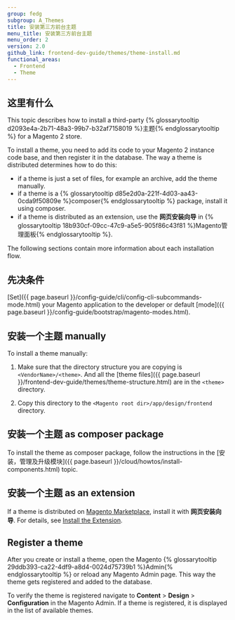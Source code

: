 ```yaml
---
group: fedg
subgroup: A_Themes
title: 安装第三方前台主题
menu_title: 安装第三方前台主题
menu_order: 2
version: 2.0
github_link: frontend-dev-guide/themes/theme-install.md
functional_areas:
  - Frontend
  - Theme
---
```


## 这里有什么

This topic describes how to install a third-party {% glossarytooltip d2093e4a-2b71-48a3-99b7-b32af7158019 %}主题{% endglossarytooltip %} for a Magento 2 store.

To install a theme, you need to add its code to your Magento 2 instance code base, and then register it in the database. The way a theme is distributed determines how to do this:

- if a theme is just a set of files, for example an archive, add the theme manually.
- if a theme is a {% glossarytooltip d85e2d0a-221f-4d03-aa43-0cda9f50809e %}composer{% endglossarytooltip %} package, install it using composer.
- if a theme is distributed as an extension, use the **网页安装向导** in {% glossarytooltip 18b930cf-09cc-47c9-a5e5-905f86c43f81 %}Magento管理面板{% endglossarytooltip %}.

The following sections contain more information about each installation flow.

## 先决条件

[Set]({{ page.baseurl }}/config-guide/cli/config-cli-subcommands-mode.html) your Magento application to the developer or default [mode]({{ page.baseurl }}/config-guide/bootstrap/magento-modes.html).

## 安装一个主题 manually

To install a theme manually:

1. Make sure that the directory structure you are copying is `<VendorName>/<theme>`. And all the [theme files]({{ page.baseurl }}/frontend-dev-guide/themes/theme-structure.html) are in the `<theme>` directory.

2. Copy this directory to the `<Magento root dir>/app/design/frontend` directory.

## 安装一个主题 as composer package

To install the theme as composer package, follow the instructions in the [安装，管理及升级模块]({{ page.baseurl }}/cloud/howtos/install-components.html) topic.

## 安装一个主题 as an extension

If a theme is distributed on [Magento Marketplace](https://marketplace.magento.com/), install it with **网页安装向导**. For details, see [Install the Extension](http://docs.magento.com/marketplace/user_guide/quick-tour/install-extension.html).

## Register a theme

After you create or install a theme, open the Magento {% glossarytooltip 29ddb393-ca22-4df9-a8d4-0024d75739b1 %}Admin{% endglossarytooltip %} or reload any Magento Admin page. This way the theme gets registered and added to the database.

To verify the theme is registered navigate to **Content** > **Design** > **Configuration** in the Magento Admin. If a theme is registered, it is displayed in the list of available themes.
